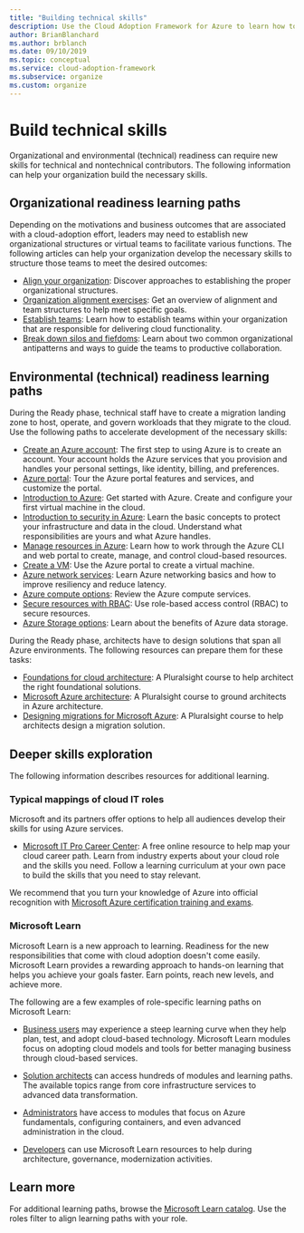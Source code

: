 ```yaml
---
title: "Building technical skills"
description: Use the Cloud Adoption Framework for Azure to learn how to help your organization develop the necessary skills to structure teams to meet the desired outcomes.
author: BrianBlanchard
ms.author: brblanch
ms.date: 09/10/2019
ms.topic: conceptual
ms.service: cloud-adoption-framework
ms.subservice: organize
ms.custom: organize
---
```


# Build technical skills

Organizational and environmental (technical) readiness can require new skills for technical and nontechnical contributors. The following information can help your organization build the necessary skills.

## Organizational readiness learning paths

Depending on the motivations and business outcomes that are associated with a cloud-adoption effort, leaders may need to establish new organizational structures or virtual teams to facilitate various functions. The following articles can help your organization develop the necessary skills to structure those teams to meet the desired outcomes:

- [Align your organization](../get-started/org-alignment.md): Discover approaches to establishing the proper organizational structures.
- [Organization alignment exercises](./index.md): Get an overview of alignment and team structures to help meet specific goals.
- [Establish teams](../get-started/help.md#establish-teams): Learn how to establish teams within your organization that are responsible for delivering cloud functionality.
- [Break down silos and fiefdoms](./fiefdoms-silos.md): Learn about two common organizational antipatterns and ways to guide the teams to productive collaboration.

## Environmental (technical) readiness learning paths

During the Ready phase, technical staff have to create a migration landing zone to host, operate, and govern workloads that they migrate to the cloud. Use the following paths to accelerate development of the necessary skills:

- [Create an Azure account](/learn/modules/create-an-azure-account): The first step to using Azure is to create an account. Your account holds the Azure services that you provision and handles your personal settings, like identity, billing, and preferences.
- [Azure portal](/learn/modules/tour-azure-portal): Tour the Azure portal features and services, and customize the portal.
- [Introduction to Azure](/learn/modules/welcome-to-azure): Get started with Azure. Create and configure your first virtual machine in the cloud.
- [Introduction to security in Azure](/learn/modules/intro-to-security-in-azure): Learn the basic concepts to protect your infrastructure and data in the cloud. Understand what responsibilities are yours and what Azure handles.
- [Manage resources in Azure](/learn/paths/manage-resources-in-azure): Learn how to work through the Azure CLI and web portal to create, manage, and control cloud-based resources.
- [Create a VM](/learn/modules/create-windows-virtual-machine-in-azure): Use the Azure portal to create a virtual machine.
- [Azure network services](/learn/modules/intro-to-azure-networking): Learn Azure networking basics and how to improve resiliency and reduce latency.
- [Azure compute options](/learn/modules/intro-to-azure-compute): Review the Azure compute services.
- [Secure resources with RBAC](/learn/modules/secure-azure-resources-with-rbac): Use role-based access control (RBAC) to secure resources.
- [Azure Storage options](/learn/modules/intro-to-data-in-azure): Learn about the benefits of Azure data storage.

During the Ready phase, architects have to design solutions that span all Azure environments. The following resources can prepare them for these tasks:

- [Foundations for cloud architecture](https://www.pluralsight.com/courses/cloud-architecture-foundations): A Pluralsight course to help architect the right foundational solutions.
- [Microsoft Azure architecture](https://www.pluralsight.com/courses/cloud-architecture-foundations): A Pluralsight course to ground architects in Azure architecture.
- [Designing migrations for Microsoft Azure](https://www.pluralsight.com/courses/cloud-architecture-foundations): A Pluralsight course to help architects design a migration solution.

## Deeper skills exploration

The following information describes resources for additional learning.

### Typical mappings of cloud IT roles

Microsoft and its partners offer options to help all audiences develop their skills for using Azure services.

- [Microsoft IT Pro Career Center](https://www.microsoft.com/itpro): A free online resource to help map your cloud career path. Learn from industry experts about your cloud role and the skills you need. Follow a learning curriculum at your own pace to build the skills that you need to stay relevant.

We recommend that you turn your knowledge of Azure into official recognition with [Microsoft Azure certification training and exams](https://www.microsoft.com/learning/certification-overview.aspx).

### Microsoft Learn

Microsoft Learn is a new approach to learning. Readiness for the new responsibilities that come with cloud adoption doesn't come easily. Microsoft Learn provides a rewarding approach to hands-on learning that helps you achieve your goals faster. Earn points, reach new levels, and achieve more.

The following are a few examples of role-specific learning paths on Microsoft Learn:

- [Business users](/learn/browse/?roles=business-user) may experience a steep learning curve when they help plan, test, and adopt cloud-based technology. Microsoft Learn modules focus on adopting cloud models and tools for better managing business through cloud-based services.

- [Solution architects](/learn/browse/?roles=solution-architect) can access hundreds of modules and learning paths. The available topics range from core infrastructure services to advanced data transformation.

- [Administrators](/learn/browse/?roles=administrator) have access to modules that focus on Azure fundamentals, configuring containers, and even advanced administration in the cloud.

- [Developers](/learn/browse/?roles=developer&term=infrastructure) can use Microsoft Learn resources to help during architecture, governance, modernization activities.

## Learn more

For additional learning paths, browse the [Microsoft Learn catalog](/learn/browse). Use the roles filter to align learning paths with your role.
